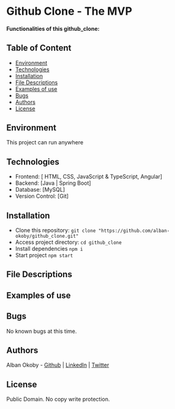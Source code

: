 # Github Clone - The MVP

#### Functionalities of this github_clone:


## Table of Content
* [Environment](#environment)
* [Technologies](#technologies)
* [Installation](#installation)
* [File Descriptions](#file-descriptions)
* [Examples of use](#examples-of-use)
* [Bugs](#bugs)
* [Authors](#authors)
* [License](#license)

## Environment
This project can run anywhere

## Technologies
* Frontend: [ HTML, CSS, JavaScript & TypeScript, Angular]
* Backend: [Java | Spring Boot]
* Database: [MySQL]
* Version Control: [Git]

## Installation
* Clone this repository: `git clone "https://github.com/alban-okoby/github_clone.git"`
* Access project directory: `cd github_clone`
* Install dependencies `npm i`
* Start project `npm start`


## File Descriptions
## Examples of use
## Bugs
No known bugs at this time. 

## Authors
Alban Okoby - [Github](https://github.com/alban-okoby)  | [Linkedln](linkedin.com/in/alban-okoby-software-developer) | [Twitter](https://twitter.com/AlbanOkoby)

## License
Public Domain. No copy write protection. 
